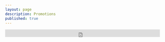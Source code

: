 ```yaml
---
layout: page
description: Promotions
published: true
---
```



<div style="padding:5% 0 0 0;position:relative;"><iframe src="https://player.vimeo.com/video/463460341?autoplay=1&title=0&byline=0&portrait=0" style="position:absolute;top:0;left:0;width:100%;height:100%;" frameborder="0" allow="autoplay; fullscreen" allowfullscreen></iframe></div><script src="https://player.vimeo.com/api/player.js"></script>